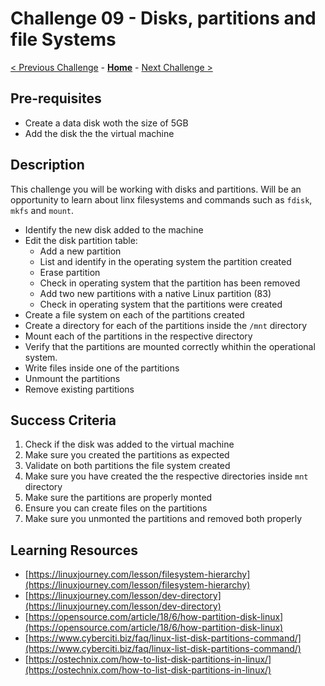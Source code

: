 # Challenge 09 - Disks, partitions and file Systems

[< Previous Challenge](./Challenge-08.md) - **[Home](../README.md)** - [Next Challenge >](./Challenge-10.md)

## Pre-requisites 

- Create a data disk woth the size of 5GB
- Add the disk the the virtual machine 

## Description

This challenge you will be working with disks and partitions. Will be an opportunity to learn about linx filesystems and commands such as `fdisk`, `mkfs` and `mount`.

- Identify the new disk added to the machine
- Edit the disk partition table:
    - Add a new partition
    - List and identify in the operating system the partition created
    - Erase partition
    - Check in operating system that the partition has been removed
    - Add two new partitions with a native Linux partition (83)
    - Check in operating system that the partitions were created
- Create a file system on each of the partitions created
- Create a directory for each of the partitions inside the `/mnt` directory
- Mount each of the partitions in the respective directory
- Verify that the partitions are mounted correctly whithin the operational system.
- Write files inside one of the partitions
- Unmount the partitions
- Remove existing partitions

## Success Criteria

1. Check if the disk was added to the virtual machine
2. Make sure you created the partitions as expected
3. Validate on both partitions the file system created 
4. Make sure you have created the the respective directories inside `mnt` directory
5. Make sure the partitions are properly monted
6. Ensure you can create files on the partitions
7. Make sure you unmonted the partitions and removed both properly

## Learning Resources

- [https://linuxjourney.com/lesson/filesystem-hierarchy](https://linuxjourney.com/lesson/filesystem-hierarchy)
- [https://linuxjourney.com/lesson/dev-directory](https://linuxjourney.com/lesson/dev-directory)
- [https://opensource.com/article/18/6/how-partition-disk-linux](https://opensource.com/article/18/6/how-partition-disk-linux)
- [https://www.cyberciti.biz/faq/linux-list-disk-partitions-command/](https://www.cyberciti.biz/faq/linux-list-disk-partitions-command/)
- [https://ostechnix.com/how-to-list-disk-partitions-in-linux/](https://ostechnix.com/how-to-list-disk-partitions-in-linux/)

